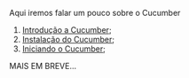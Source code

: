 Aqui iremos falar um pouco sobre o Cucumber

1. [Introdução a Cucumber](https://github.com/brunobatista25/best_archer/blob/master/tests/Cucumber/01-introducao_cucumber.md);
2. [Instalação do Cucumber](https://github.com/brunobatista25/best_archer/blob/master/tests/Cucumber/02-instalacao_cucumber.md);
3. [Iniciando o Cucumber](https://github.com/brunobatista25/best_archer/blob/master/tests/Cucumber/03-iniciando_cucumber.md);


MAIS EM BREVE...
